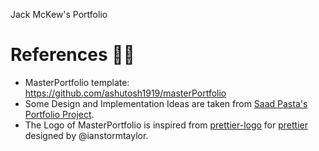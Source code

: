 Jack McKew's Portfolio

# References 👏🏻

- MasterPortfolio template: https://github.com/ashutosh1919/masterPortfolio
- Some Design and Implementation Ideas are taken from [Saad Pasta's Portfolio Project](https://github.com/saadpasta/developerFolio).
- The Logo of MasterPortfolio is inspired from [prettier-logo](https://github.com/prettier/prettier-logo) for [prettier](https://github.com/prettier/prettier) designed by @ianstormtaylor.
